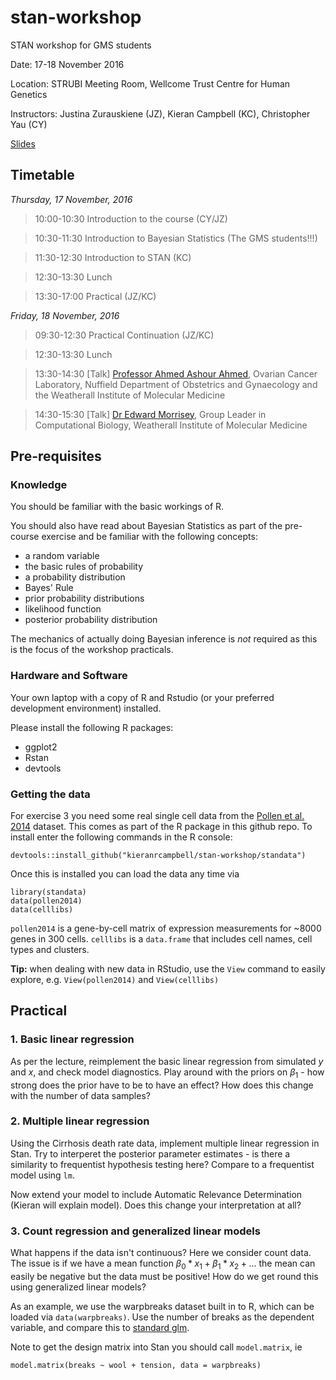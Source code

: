 # stan-workshop
STAN workshop for GMS students

Date: 17-18 November 2016

Location: STRUBI Meeting Room, Wellcome Trust Centre for Human Genetics

Instructors: Justina Zurauskiene (JZ), Kieran Campbell (KC), Christopher Yau (CY)

[Slides](https://kieranrcampbell.github.io/stan-workshop/)

## Timetable

*Thursday, 17 November, 2016*

> 10:00-10:30 Introduction to the course (CY/JZ)

> 10:30-11:30 Introduction to Bayesian Statistics (The GMS students!!!)

> 11:30-12:30 Introduction to STAN (KC)

> 12:30-13:30 Lunch

> 13:30-17:00 Practical (JZ/KC)

*Friday, 18 November, 2016*

> 09:30-12:30 Practical Continuation (JZ/KC)

> 12:30-13:30 Lunch

> 13:30-14:30 [Talk] [Professor Ahmed Ashour Ahmed](https://www.obs-gyn.ox.ac.uk/research/ovarian-cancer), Ovarian Cancer Laboratory, Nuffield Department of Obstetrics and Gynaecology and the Weatherall Institute of Molecular Medicine

> 14:30-15:30 [Talk] [Dr Edward Morrisey](https://scholar.google.co.uk/citations?user=JsJ5DkAAAAAJ&hl=en), Group Leader in Computational Biology, Weatherall Institute of Molecular Medicine


## Pre-requisites

### Knowledge

You should be familiar with the basic workings of R.

You should also have read about Bayesian Statistics as part of the pre-course exercise and be familiar with the following concepts:

- a random variable
- the basic rules of probability 
- a probability distribution
- Bayes' Rule
- prior probability distributions
- likelihood function
- posterior probability distribution

The mechanics of actually doing Bayesian inference is *not* required as this is the focus of the workshop practicals.

### Hardware and Software

Your own laptop with a copy of R and Rstudio (or your preferred development environment) installed.

Please install the following R packages:

- ggplot2
- Rstan
- devtools

### Getting the data

For exercise 3 you need some real single cell data from the [Pollen et al. 2014](http://www.nature.com/nbt/journal/v32/n10/abs/nbt.2967.html) dataset. This comes as part of the R package in this github repo. To install enter the following commands in the R console:

```{r installdata}
devtools::install_github("kieranrcampbell/stan-workshop/standata") 
```

Once this is installed you can load the data any time via

```{r loaddata}
library(standata)
data(pollen2014)
data(celllibs)
```

`pollen2014` is a gene-by-cell matrix of expression measurements for ~8000 genes in 300 cells. `celllibs` is a `data.frame` that includes cell names, cell types and clusters.

**Tip:** when dealing with new data in RStudio, use the `View` command to easily explore, e.g. `View(pollen2014)` and `View(celllibs)`



## Practical

### 1. Basic linear regression

As per the lecture, reimplement the basic linear regression from simulated $y$ and $x$, and check model diagnostics. Play around with the priors on $\beta_1$ - how strong does the prior have to be to have an effect? How does this change with the number of data samples?

### 2. Multiple linear regression

Using the Cirrhosis death rate data, implement multiple linear regression in Stan. Try to interperet the posterior parameter estimates - is there a similarity to frequentist hypothesis testing here? Compare to a frequentist model using `lm`.

Now extend your model to include Automatic Relevance Determination (Kieran will explain model). Does this change your interpretation at all?

### 3. Count regression and generalized linear models

What happens if the data isn't continuous? Here we consider count data. The issue is if we have a mean function $\beta_0 * x_1 + \beta_1 * x_2 + ...$ the mean can easily be negative but the data must be positive! How do we get round this using generalized linear models?

As an example, we use the warpbreaks dataset built in to R, which can be loaded via `data(warpbreaks)`. Use the number of breaks as the dependent variable, and compare this to [standard glm](https://www.tutorialspoint.com/r/r_poisson_regression.htm).

Note to get the design matrix into Stan you should call `model.matrix`, ie

```{r dmat}
model.matrix(breaks ~ wool + tension, data = warpbreaks)
```











